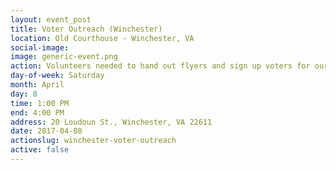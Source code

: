 ```yaml
---
layout: event_post
title: Voter Outreach (Winchester)
location: Old Courthouse - Winchester, VA
social-image:
image: generic-event.png
action: Volunteers needed to hand out flyers and sign up voters for our mailing list.
day-of-week: Saturday
month: April
day: 8
time: 1:00 PM
end: 4:00 PM
address: 20 Loudoun St., Winchester, VA 22611
date: 2017-04-08
actionslug: winchester-voter-outreach
active: false
---
```

